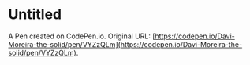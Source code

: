 # Untitled

A Pen created on CodePen.io. Original URL: [https://codepen.io/Davi-Moreira-the-solid/pen/VYZzQLm](https://codepen.io/Davi-Moreira-the-solid/pen/VYZzQLm).


